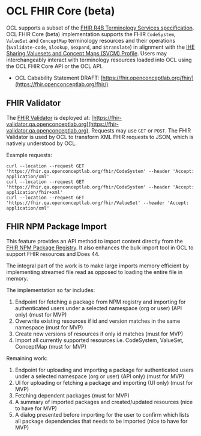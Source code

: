 # OCL FHIR Core (beta)
OCL supports a subset of the [FHIR R4B Terminology Services specification](https://hl7.org/fhir/r4b/). OCL FHIR Core (beta) implementation supports the FHIR `CodeSystem`, `ValueSet` and `ConceptMap` terminology resources and their operations (`$validate-code`, `$lookup`, `$expand`, and `$translate`) in alignment with the [IHE Sharing Valuesets and Concept Maps (SVCM) Profile](https://profiles.ihe.net/ITI/SVCM/). Users may interchangeably interact with terminology resources loaded into OCL using the OCL FHIR Core API or the OCL API.

* OCL Cabability Statement DRAFT: [https://fhir.openconceptlab.org/fhir/](https://fhir.openconceptlab.org/fhir/)

## FHIR Validator
The [FHIR Validator](https://github.com/hapifhir/org.hl7.fhir.validator-wrapper) is deployed at: [https://fhir-validator.qa.openconceptlab.org](https://fhir-validator.qa.openconceptlab.org). Requests may use `GET` or `POST`. The FHIR Validator is used by OCL to transform XML FHIR requests to JSON, which is natively understood by OCL.

Example requests:
```
curl --location --request GET 'https://fhir.qa.openconceptlab.org/fhir/CodeSystem' --header 'Accept: application/xml'
curl --location --request GET 'https://fhir.qa.openconceptlab.org/fhir/CodeSystem' --header 'Accept: application/fhir+xml'
curl --location --request GET 'https://fhir.qa.openconceptlab.org/fhir/ValueSet' --header 'Accept: application/xml'
```

## FHIR NPM Package Import
This feature provides an API method to import content directly from the [FHIR NPM Package Registry](https://registry.fhir.org/). It also enhances the bulk import tool in OCL to support FHIR resources and Does 44.

The integral part of the work is to make large imports memory efficient by implementing streamed file read as opposed to loading the entire file in memory.

The implementation so far includes:
1. Endpoint for fetching a package from NPM registry and importing for authenticated users under a selected namespace (org or user) (API only) (must for MVP)
2. Overwrite existing resources if id and version matches in the same namespace (must for MVP)
3. Create new versions of resources if only id matches (must for MVP)
4. Import all currently supported resources i.e. CodeSystem, ValueSet, ConceptMap (must for MVP)

Remaining work:
1. Endpoint for uploading and importing a package for authenticated users under a selected namespace (org or user) (API only) (must for MVP)
2. UI for uploading or fetching a package and importing (UI only) (must for MVP)
3. Fetching dependent packages (must for MVP)
4. A summary of imported packages and created/updated resources (nice to have for MVP)
5. A dialog presented before importing for the user to confirm which lists all package dependencies that needs to be imported (nice to have for MVP)
